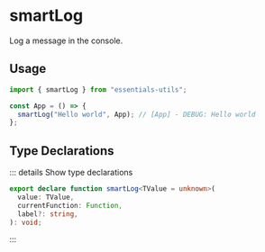 # smartLog

Log a message in the console.

## Usage

```js
import { smartLog } from "essentials-utils";

const App = () => {
  smartLog("Hello world", App); // [App] - DEBUG: Hello world
};
```

## Type Declarations

::: details Show type declarations

```ts
export declare function smartLog<TValue = unknown>(
  value: TValue,
  currentFunction: Function,
  label?: string,
): void;
```

:::
